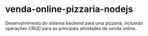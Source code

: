 # venda-online-pizzaria-nodejs
Desenvolvimento do sistema backend para uma pizzaria, incluindo operações CRUD para as principais atividades de venda online.
